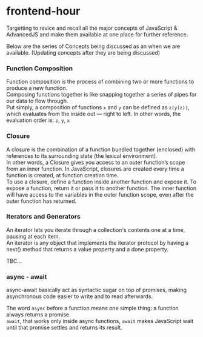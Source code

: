 # frontend-hour

Targetting to revice and recall all the major concepts of JavaScript & AdvancedJS and make them available at one place for further reference.

Below are the series of Concepts being discussed as an when we are available. (Updating concepts after they are being discussed)

### Function Composition

Function composition is the process of combining two or more functions to produce a new function.  
Composing functions together is like snapping together a series of pipes for our data to flow through.  
Put simply, a composition of functions `x` and `y` can be defined as `z(y(z))`, which evaluates from the inside out — right to left.
In other words, the evaluation order is: `z`, `y`, `x`

### Closure

A closure is the combination of a function bundled together (enclosed) with references to its surrounding state (the lexical environment).  
In other words, a Closure gives you access to an outer function’s scope from an inner function. In JavaScript, closures are created every time a function is created, at function creation time.  
To use a closure, define a function inside another function and expose it. To expose a function, return it or pass it to another function. The inner function will have access to the variables in the outer function scope, even after the outer function has returned.

### Iterators and Generators

An iterator lets you iterate through a collection's contents one at a time, pausing at each item.  
An iterator is any object that implements the iterator protocol by having a next() method that returns a value property and a done property.

TBC...

### async - await

async-await basically act as syntactic sugar on top of promises, making asynchronous code easier to write and to read afterwards.

The word `async` before a function means one simple thing: a function always returns a promise.  
`await`, that works only inside async functions, `await` makes JavaScript wait until that promise settles and returns its result.
